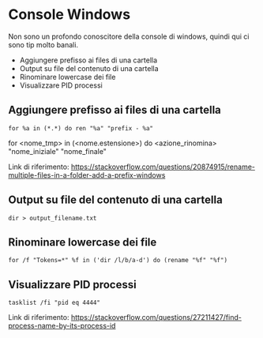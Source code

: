 
# Console Windows
Non sono un profondo conoscitore della console di windows, quindi qui ci sono tip molto banali.

 - Aggiungere prefisso ai files di una cartella
 - Output su file del contenuto di una cartella
 - Rinominare lowercase dei file
 - Visualizzare PID processi

## Aggiungere prefisso ai files di una cartella

    for %a in (*.*) do ren "%a" "prefix - %a"
for <nome_tmp> in (<nome.estensione>) do <azione_rinomina> "nome_iniziale" "nome_finale"

Link di riferimento: https://stackoverflow.com/questions/20874915/rename-multiple-files-in-a-folder-add-a-prefix-windows

## Output su file del contenuto di una cartella

    dir > output_filename.txt

## Rinominare lowercase dei file

    for /f "Tokens=*" %f in ('dir /l/b/a-d') do (rename "%f" "%f")

## Visualizzare PID processi

    tasklist /fi "pid eq 4444"

Link di riferimento: https://stackoverflow.com/questions/27211427/find-process-name-by-its-process-id

